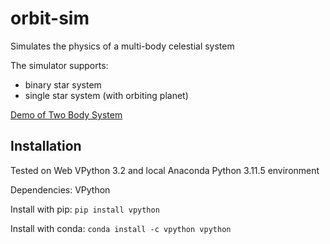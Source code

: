 # orbit-sim
Simulates the physics of a multi-body celestial system

The simulator supports:
- binary star system
- single star system (with orbiting planet)

[Demo of Two Body System](https://glowscript.org/#/user/apric0ts/folder/MyPrograms/program/twobody)

## Installation

Tested on Web VPython 3.2 and local Anaconda Python 3.11.5 environment

Dependencies: VPython

Install with pip: `pip install vpython`

Install with conda: `conda install -c vpython vpython`
